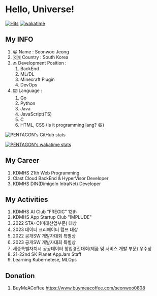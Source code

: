 # Hello, Universe!

[![Hits](https://hits.seeyoufarm.com/api/count/incr/badge.svg?url=https%3A%2F%2Fgithub.com%2Fseonwoo0808&count_bg=%2379C83D&title_bg=%23555555&icon=&icon_color=%23E7E7E7&title=hits&edge_flat=false)](https://hits.seeyoufarm.com)
[![wakatime](https://wakatime.com/badge/user/aeebb3a2-8786-4794-9ad8-bd3812263c99.svg)](https://wakatime.com/@aeebb3a2-8786-4794-9ad8-bd3812263c99)

## My INFO

1. 😀 Name : Seonwoo Jeong
2. 🇰🇷 Country : South Korea
3. 🔙 Development Position : 
    1. BackEnd
    2. ML/DL
    3. Minecraft Plugin
    4. DevOps
4. ⌨️ Language :
    1. Go
    2. Python
    3. Java
    4. JavaScript(TS)
    5. C
    6. HTML, CSS (Is it programming lang? 😆)


![PENTAGON's GitHub stats](https://github-readme-stats.vercel.app/api?username=seonwoo0808&show_icons=true&theme=algolia)

[![PENTAGON's wakatime stats](https://github-readme-stats.vercel.app/api/wakatime?username=PENTAGON)](https://wakatime.com/@PENTAGON)





## My Career

1. KDMHS 21th Web Programming
2. Clast Cloud BackEnd & HyperVisor Developer
3. KDMHS DIN(DimigoIn IntraNet) Developer

## My Activities

1. KDMHS AI Club “FREGIC” 12th
2. KDMHS App Startup Club "IMPLUDE"
3. 2022 STA+C(미래산업부문) 대상
4. 2023 데이터 크리에이터 캠프 대상
5. 2022 공개SW 개발자대회 특별상
6. 2023 공개SW 개발자대회 특별상
7. 세종특별자치시 공공데이터 창업경진대회(제품 및 서비스 개발 부문) 우수상
8. 21-22nd SK Planet AppJam Staff
9. Learning Kubernetese, MLOps

## Donation
1. BuyMeACoffee
    https://www.buymeacoffee.com/seonwoo0808
